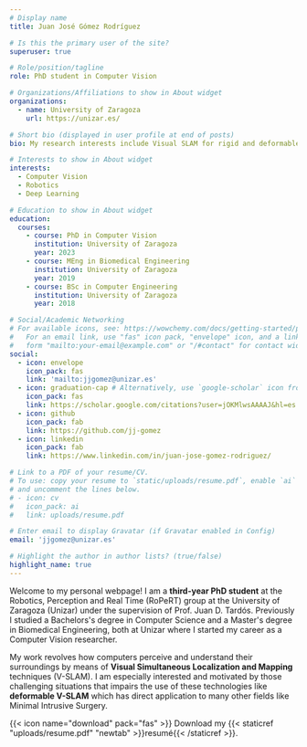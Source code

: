 ```yaml
---
# Display name
title: Juan José Gómez Rodríguez

# Is this the primary user of the site?
superuser: true

# Role/position/tagline
role: PhD student in Computer Vision

# Organizations/Affiliations to show in About widget
organizations:
  - name: University of Zaragoza
    url: https://unizar.es/

# Short bio (displayed in user profile at end of posts)
bio: My research interests include Visual SLAM for rigid and deformable scenarios.

# Interests to show in About widget
interests:
  - Computer Vision
  - Robotics
  - Deep Learning

# Education to show in About widget
education:
  courses:
    - course: PhD in Computer Vision
      institution: University of Zaragoza
      year: 2023
    - course: MEng in Biomedical Engineering
      institution: University of Zaragoza
      year: 2019
    - course: BSc in Computer Engineering
      institution: University of Zaragoza
      year: 2018

# Social/Academic Networking
# For available icons, see: https://wowchemy.com/docs/getting-started/page-builder/#icons
#   For an email link, use "fas" icon pack, "envelope" icon, and a link in the
#   form "mailto:your-email@example.com" or "/#contact" for contact widget.
social:
  - icon: envelope
    icon_pack: fas
    link: 'mailto:jjgomez@unizar.es'
  - icon: graduation-cap # Alternatively, use `google-scholar` icon from `ai` icon pack
    icon_pack: fas
    link: https://scholar.google.com/citations?user=jOKMlwsAAAAJ&hl=es
  - icon: github
    icon_pack: fab
    link: https://github.com/jj-gomez
  - icon: linkedin
    icon_pack: fab
    link: https://www.linkedin.com/in/juan-jose-gomez-rodriguez/

# Link to a PDF of your resume/CV.
# To use: copy your resume to `static/uploads/resume.pdf`, enable `ai` icons in `params.toml`,
# and uncomment the lines below.
# - icon: cv
#   icon_pack: ai
#   link: uploads/resume.pdf

# Enter email to display Gravatar (if Gravatar enabled in Config)
email: 'jjgomez@unizar.es'

# Highlight the author in author lists? (true/false)
highlight_name: true
---
```

Welcome to my personal webpage! I am a **third-year PhD student** at the Robotics, Perception and Real Time (RoPeRT) group at the University of Zaragoza (Unizar) under the supervision of Prof. Juan D. Tardós. Previously I studied a Bachelors's degree in Computer Science and a Master's degree in Biomedical Engineering, both at Unizar where I started my career as a Computer Vision researcher.

My work revolves how computers perceive and understand their surroundings by means of **Visual Simultaneous Localization and Mapping** techniques (V-SLAM). I am especially interested and motivated by those challenging situations that impairs the use of these technologies like **deformable V-SLAM** which has direct application to many other fields like Minimal Intrusive Surgery.

{{< icon name="download" pack="fas" >}} Download my {{< staticref "uploads/resume.pdf" "newtab" >}}resumé{{< /staticref >}}.
